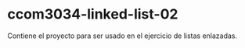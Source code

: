 ccom3034-linked-list-02
=======================
Contiene el proyecto para ser usado en el ejercicio de listas enlazadas.